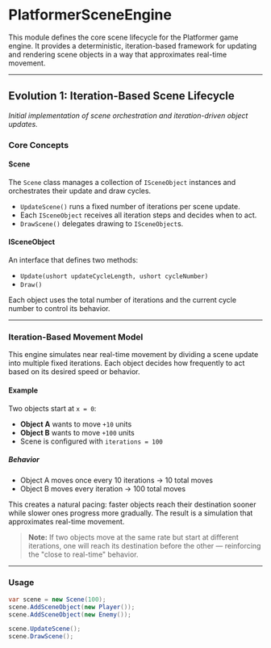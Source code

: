 # PlatformerSceneEngine

This module defines the core scene lifecycle for the Platformer game engine. It provides a deterministic, iteration-based framework for updating and rendering scene objects in a way that approximates real-time movement.

---

## Evolution 1: Iteration-Based Scene Lifecycle

*Initial implementation of scene orchestration and iteration-driven object updates.*

### Core Concepts

#### Scene

The `Scene` class manages a collection of `ISceneObject` instances and orchestrates their update and draw cycles.

- `UpdateScene()` runs a fixed number of iterations per scene update.
- Each `ISceneObject` receives all iteration steps and decides when to act.
- `DrawScene()` delegates drawing to `ISceneObject`s.

#### ISceneObject

An interface that defines two methods:

- `Update(ushort updateCycleLength, ushort cycleNumber)`
- `Draw()`

Each object uses the total number of iterations and the current cycle number to control its behavior.

---

### Iteration-Based Movement Model

This engine simulates near real-time movement by dividing a scene update into multiple fixed iterations. Each object decides how frequently to act based on its desired speed or behavior.

#### Example

Two objects start at `x = 0`:

- **Object A** wants to move `+10` units
- **Object B** wants to move `+100` units
- Scene is configured with `iterations = 100`

##### Behavior

- Object A moves once every 10 iterations → 10 total moves
- Object B moves every iteration → 100 total moves

This creates a natural pacing: faster objects reach their destination sooner while slower ones progress more gradually. The result is a simulation that approximates real-time movement.

> **Note:** If two objects move at the same rate but start at different iterations, one will reach its destination before the other — reinforcing the "close to real-time" behavior.

---

### Usage

```csharp
var scene = new Scene(100);
scene.AddSceneObject(new Player());
scene.AddSceneObject(new Enemy());

scene.UpdateScene();
scene.DrawScene();